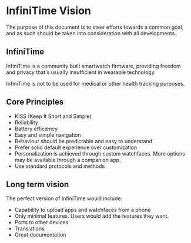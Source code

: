 # InfiniTime Vision

The purpose of this document is to steer efforts towards a common goal, and as such should be taken into consideration with all developments.

## InfiniTime

InfiniTime is a community built smartwatch firmware, providing freedom and privacy that's usually insufficient in wearable technology.

InfiniTime is not to be used for medical or other health tracking purposes.

## Core Principles

- KISS (Keep It Short and Simple)
- Reliability
- Battery efficiency
- Easy and simple navigation
- Behaviour should be predictable and easy to understand
- Prefer solid default experience over customization
- Personalization is achieved through custom watchfaces.
More options may be available through a companion app.
- Use standard protocols and methods

## Long term vision

The perfect version of InfiniTime would include:

- Capability to upload apps and watchfaces from a phone
- Only minimal features.
Users would add the features they want.
- Ports to other devices
- Translations
- Great documentation
